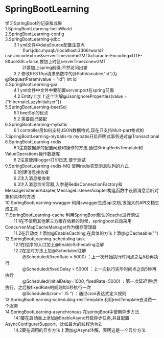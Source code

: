 # SpringBootLearning
学习SpringBoot的记录和成果  
1.SpringBootLearning-helloWorld  
2.SpringBootLearning-config  
3.SpringBootLearning-jdbc  
	&emsp;&emsp;3.1 yml文件中dataSource配置注意点  
		&emsp;&emsp;&emsp;&emsp;1)url:jdbc:mysql://localhost:3306/world?useUnicode=true&serverTimezone=GMT&characterEncoding=UTF-8&useSSL=false,要加上时区serverTimezone=GMT  
		&emsp;&emsp;&emsp;&emsp;2)要加上spring前缀,不然访问出错  
	&emsp;&emsp;3.2 修改RESTApi请求参数中的@PathVariable("id")为@RequestParam(value = "id") int id  
4.SpringBootLearning-jpa  
	&emsp;&emsp;4.1 yml文件中文件中要配置server:port在spring前面  
	&emsp;&emsp;4.2 Entity上加上这个注解@JsonIgnoreProperties(value = {"hibernateLazyInitializer"})  
5.SpringBootLearning-beetSql  
	&emsp;&emsp;5.1 beetSql的优点  
	&emsp;&emsp;5.2 需要自己装配  
6.SpringBootLearning-mybatis  
	&emsp;&emsp;6.1 controller层如何支持JSON数据格式,现在只支持Mult-part格式的  
	7.SpringBootLearning-mybatis-tx mybatis开启声明式事务通过@Transactional  
	8.SpringBootLearning-redis  
	&emsp;&emsp;8.1注意数据源的配置问题和操作的方法,通过StringRedisTemplate和ValueOperations操作数据库  
	&emsp;&emsp;8.2注意使用logger打印日志,便于测试  
	9.SpringBootLearning-redis-MQ 使用redis实现消息队列的方式  
	&emsp;&emsp;9.1创建消息接收者  
	&emsp;&emsp;9.2注入消息接收者  
	&emsp;&emsp;9.3注入消息监听容器,入参是RedisConnectionFactory和MessageListenerAdapter,MessageListenerAdapter构造函数中设置消息监听对象和具体的方法  
	10.SpringBootLearning-swagger 利用swagger生成api文档,很强大的API文档生成工具  
	11.SpringBootLearning-cache 利用SpringBoot默认的cache进行测试  
	&emsp;&emsp;11.1在不使用其他第三方缓存依赖的时候，springboot自动采用ConcurrenMapCacheManager作为缓存管理器  
	&emsp;&emsp;11.2在启动类上添加@EnableCaching,在具体的方法上添加@Cacheable("")  	  
12.SpringBootLearning-scheduling task  
&emsp;&emsp;12.1在程序的入口加上@EnableScheduling注解  
&emsp;&emsp;12.2在定时方法上加@Scheduled注解  
&emsp;&emsp;&emsp;&emsp;@Scheduled(fixedRate = 5000) ：上一次开始执行时间点之后5秒再执行  
&emsp;&emsp;&emsp;&emsp;@Scheduled(fixedDelay = 5000) ：上一次执行完毕时间点之后5秒再执行  
&emsp;&emsp;&emsp;&emsp;@Scheduled(initialDelay=1000, fixedRate=5000) ：第一次延迟1秒后执行，之后按fixedRate的规则每5秒执行一次  
&emsp;&emsp;&emsp;&emsp;@Scheduled(cron=” /5 “) ：通过cron表达式定义规则  
13.SpringBootLearning-scheduling-restTemplate 利用restTemplate去消费一个服务  
14.SpringBootLearning-asynchronous 在springBoot中使用异步方法  
&emsp;&emsp;14.1要在启动类上添加@EnableAsync开启异步任务,并且配置AsyncConfigurerSupport，比如最大的线程池为2.  
&emsp;&emsp;14.2要在调用的异步方法上添加@Asyns注解，表明这是一个异步方法
	
